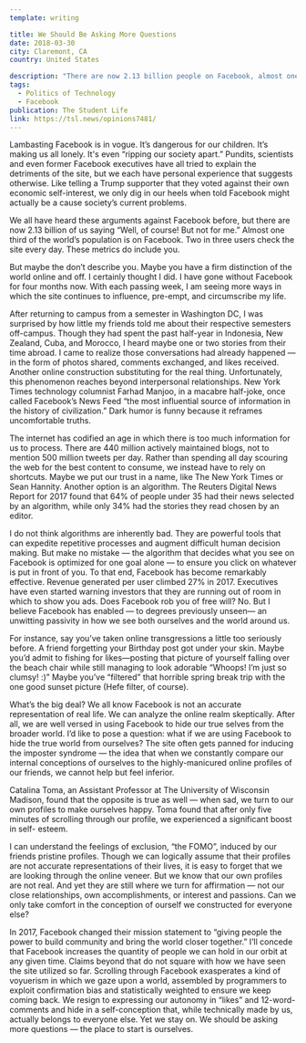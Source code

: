 ```yaml
---
template: writing

title: We Should Be Asking More Questions
date: 2018-03-30
city: Claremont, CA
country: United States

description: "There are now 2.13 billion people on Facebook, almost one third of the world’s population. Two in three users check the site every day. The aggregate of each of us turning a blind eye to Facebook’s flaws quickly becomes willful negligence on a global scale. This assertion includes you and me."
tags:
  - Politics of Technology
  - Facebook
publication: The Student Life
link: https://tsl.news/opinions7481/
---
```


Lambasting Facebook is in vogue. It’s dangerous for our children. It’s making us all lonely. It's even
“ripping our society apart.” Pundits, scientists and even former Facebook executives have all tried to explain the detriments of the site, but we each have personal experience that suggests otherwise. Like telling a Trump supporter that they voted against their own economic self-interest, we only dig in our heels when told Facebook might actually be a cause society’s current problems.

We all have heard these arguments against Facebook before, but there are now 2.13 billion of us saying “Well, of course! But not for me.” Almost one third of the world’s population is on Facebook. Two in three users check the site every day. These metrics do include you.

But maybe the don’t describe you. Maybe you have a firm distinction of the world online and off. I certainly thought I did. I have gone without Facebook for four months now. With each passing week, I am seeing more ways in which the site continues to influence, pre-empt, and circumscribe my life.

After returning to campus from a semester in Washington DC, I was surprised by how little my friends told me about their respective semesters off-campus. Though they had spent the past half-year in Indonesia, New Zealand, Cuba, and Morocco, I heard maybe one or two stories from their time abroad. I came to realize those conversations had already happened — in the form of photos shared, comments exchanged, and likes received. Another online construction substituting for the real thing. Unfortunately, this phenomenon reaches beyond interpersonal relationships. New York Times technology columnist Farhad Manjoo, in a macabre half-joke, once called Facebook’s News Feed “the most influential source of information in the history of civilization.” Dark humor is funny because it reframes uncomfortable truths.

The internet has codified an age in which there is too much information for us to process. There are 440 million actively maintained blogs, not to mention 500 million tweets per day. Rather than spending all day scouring the web for the best content to consume, we instead have to rely on shortcuts. Maybe we put our trust in a name, like The New York Times or Sean Hannity. Another option is an algorithm. The Reuters Digital News Report for 2017 found that 64% of people under 35 had their news selected by an algorithm, while only 34% had the stories they read chosen by an editor.

I do not think algorithms are inherently bad. They are powerful tools that can expedite repetitive processes and augment difficult human decision making. But make no mistake — the algorithm that decides what you see on Facebook is optimized for one goal alone — to ensure you click on whatever is put in front of you. To that end, Facebook has become remarkably effective. Revenue generated per user climbed 27% in 2017. Executives have even started warning investors that they are running out of room in which to show you ads. Does Facebook rob you of free will? No. But I believe Facebook has enabled — to degrees previously unseen— an unwitting passivity in how we see both ourselves and the world around us.

For instance, say you’ve taken online transgressions a little too seriously before. A friend forgetting your Birthday post got under your skin. Maybe you’d admit to fishing for likes—posting that picture of yourself falling over the beach chair while still managing to look adorable “Whoops! I’m just so clumsy! :)” Maybe you’ve “filtered” that horrible spring break trip with the one good sunset picture (Hefe filter, of course).

What’s the big deal? We all know Facebook is not an accurate representation of real life. We can analyze the online realm skeptically. After all, we are well versed in using Facebook to hide our true selves from the broader world. I’d like to pose a question: what if we are using Facebook to hide the true world from ourselves? The site often gets panned for inducing the imposter syndrome — the idea that when we constantly compare our internal conceptions of ourselves to the highly-manicured online profiles of our friends, we cannot help but feel inferior.

Catalina Toma, an Assistant Professor at The University of Wisconsin Madison, found that the opposite is true as well — when sad, we turn to our own profiles to make ourselves happy. Toma found that after only five minutes of scrolling through our profile, we experienced a significant boost in self- esteem.

I can understand the feelings of exclusion, “the FOMO”, induced by our friends pristine profiles. Though we can logically assume that their profiles are not accurate representations of their lives, it is easy to forget that we are looking through the online veneer. But we know that our own profiles are not real. And yet they are still where we turn for affirmation — not our close relationships, own accomplishments, or interest and passions. Can we only take comfort in the conception of ourself we constructed for everyone else?

In 2017, Facebook changed their mission statement to “giving people the power to build community and bring the world closer together.” I’ll concede that Facebook increases the quantity of people we can hold in our orbit at any given time. Claims beyond that do not square with how we have seen the site utilized so far.
Scrolling through Facebook exasperates a kind of voyuerism in which we gaze upon a world, assembled by programmers to exploit confirmation bias and statistically weighted to ensure we keep coming back. We resign to expressing our autonomy in “likes” and 12-word-comments and hide in a self-conception that, while technically made by us, actually belongs to everyone else. Yet we stay on. We should be asking more questions — the place to start is ourselves.
